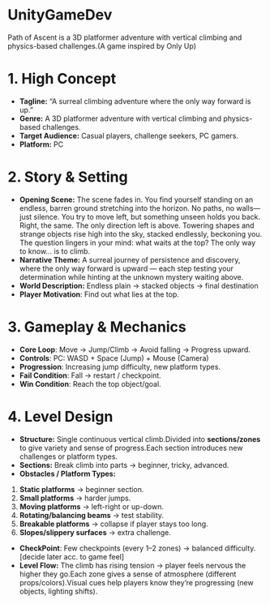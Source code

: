 # UnityGameDev
Path of Ascent is a 3D platformer adventure with vertical climbing and physics-based challenges.(A game inspired by Only Up)

# 1. High Concept

- **Tagline:** “A surreal climbing adventure where the only way forward is up.”
- **Genre:** A 3D platformer adventure with vertical climbing and physics-based challenges.
- **Target Audience:** Casual players, challenge seekers, PC gamers.
- **Platform:** PC

# 2. Story & Setting

- **Opening Scene:** The scene fades in. You find yourself standing on an endless, barren ground stretching into the horizon. No paths, no walls—just silence. You try to move left, but something unseen holds you back. Right, the same. The only direction left is above. Towering shapes and strange objects rise high into the sky, stacked endlessly, beckoning you. The question lingers in your mind: what waits at the top? The only way to know… is to climb.
- **Narrative Theme:** A surreal journey of persistence and discovery, where the only way forward is upward — each step testing your determination while hinting at the unknown mystery waiting above.
- **World Description:** Endless plain → stacked objects → final destination
- **Player Motivation**: Find out what lies at the top.

# 3. Gameplay & Mechanics

- **Core Loop**: Move → Jump/Climb → Avoid falling → Progress upward.
- **Controls**: PC: WASD + Space (Jump) + Mouse (Camera)
- **Progression**: Increasing jump difficulty, new platform types.
- **Fail Condition**: Fall → restart / checkpoint.
- **Win Condition**: Reach the top object/goal.

# 4. Level Design

- **Structure:** Single continuous vertical climb.Divided into **sections/zones** to give variety and sense of progress.Each section introduces new challenges or platform types.
- **Sections:** Break climb into parts → beginner, tricky, advanced.
- **Obstacles / Platform Types:**
1. **Static platforms** → beginner section.
2. **Small platforms** → harder jumps.
3. **Moving platforms** → left-right or up-down.
4. **Rotating/balancing beams** → test stability.
5. **Breakable platforms** → collapse if player stays too long.
6. **Slopes/slippery surfaces** → extra challenge.
- **CheckPoint**: Few checkpoints (every 1–2 zones) → balanced difficulty.[decide later acc. to game feel]
- **Level Flow:** The climb has rising tension → player feels nervous the higher they go.Each zone gives a sense of atmosphere (different props/colors).Visual cues help players know they’re progressing (new objects, lighting shifts).